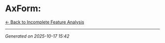 # AxForm: 

[← Back to Incomplete Feature Analysis](../README.md)

---

*Generated on 2025-10-17 15:42*

